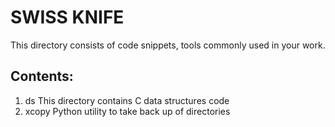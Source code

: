 
SWISS KNIFE
===========

This directory consists of code snippets, tools commonly used in your work.

Contents:
---------

1. ds       This directory contains C data structures code
2. xcopy    Python utility to take back up of directories

